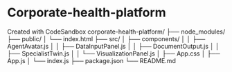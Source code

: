 # Corporate-health-platform
Created with CodeSandbox
corporate-health-platform/
├── node_modules/
├── public/
│   └── index.html
├── src/
│   ├── components/
│   │   ├── AgentAvatar.js
│   │   ├── DataInputPanel.js
│   │   ├── DocumentOutput.js
│   │   ├── SpecialistTwin.js
│   │   └── VisualizationPanel.js
│   ├── App.css
│   ├── App.js
│   └── index.js
├── package.json
└── README.md
